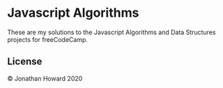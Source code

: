 # Javascript Algorithms

These are my solutions to the Javascript Algorithms and Data Structures projects for freeCodeCamp.

## License

&copy; Jonathan Howard 2020
